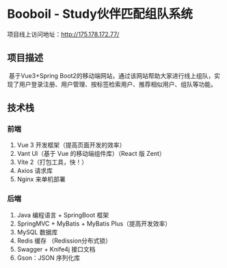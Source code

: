 # Booboil - Study伙伴匹配组队系统

项目线上访问地址：http://175.178.172.77/

## 项目描述

​		基于Vue3+Spring Boot2的移动端网站，通过该网站帮助大家进行线上组队，实现了用户登录注册、用户管理、按标签检索用户、推荐相似用户、组队等功能。

## 技术栈

### 	前端

1. Vue 3 开发框架（提高页面开发的效率）
2. Vant UI（基于 Vue 的移动端组件库）（React 版 Zent）
3. Vite 2（打包工具，快！）
4. Axios 请求库
5. Nginx 来单机部署

### 	后端

1. Java 编程语言 + SpringBoot 框架
2. SpringMVC + MyBatis + MyBatis Plus（提高开发效率）
3. MySQL 数据库
4. Redis 缓存 （Redission分布式锁）
5. Swagger + Knife4j 接口文档
6. Gson：JSON 序列化库


